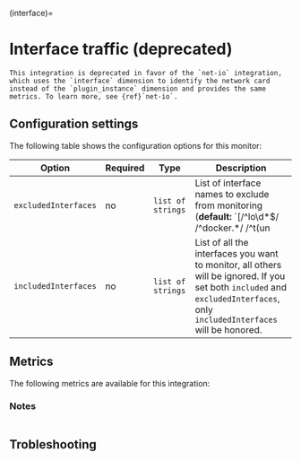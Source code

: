 (interface)=

# Interface traffic (deprecated)

<meta name="description" content="Use this Splunk Observability Cloud integration for the interface monitor. See benefits, install, configuration, and metrics">

```{note}
This integration is deprecated in favor of the `net-io` integration, which uses the `interface` dimension to identify the network card instead of the `plugin_instance` dimension and provides the same metrics. To learn more, see {ref}`net-io`.
```

## Configuration settings

The following table shows the configuration options for this monitor:

| Option | Required | Type | Description |
| --- | --- | --- | --- |
| `excludedInterfaces` | no | `list of strings` | List of interface names to exclude from monitoring (**default:** `[/^lo\d*$/ /^docker.*/ /^t(un|ap)\d*$/ /^veth.*$/]`) |
| `includedInterfaces` | no | `list of strings` | List of all the interfaces you want to monitor, all others will be ignored.  If you set both `included` and `excludedInterfaces`, only `includedInterfaces` will be honored. |

## Metrics

The following metrics are available for this integration:

<div class="metrics-yaml" url="https://raw.githubusercontent.com/signalfx/splunk-otel-collector/main/internal/signalfx-agent/pkg/monitors/collectd/netinterface/metadata.yaml"></div>

### Notes

```{include} /_includes/metric-defs.md
```

## Trobleshooting

```{include} /_includes/troubleshooting.md
```
